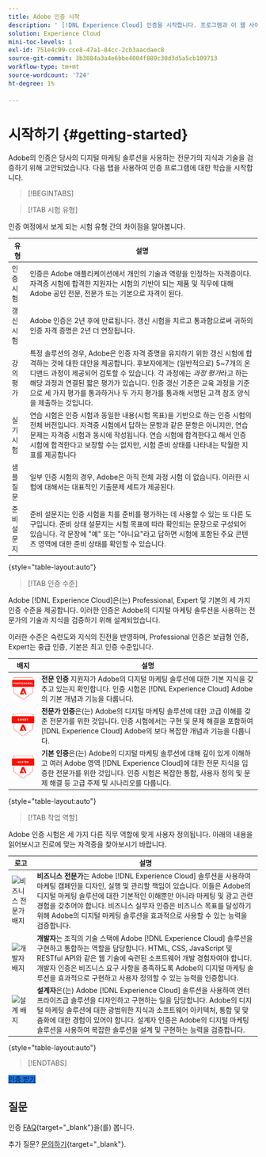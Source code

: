 ```yaml
---
title: Adobe 인증 시작
description: ' [!DNL Experience Cloud] 인증을 시작합니다. 프로그램과 이 웹 사이트에 대해 알아봅니다.'
solution: Experience Cloud
mini-toc-levels: 1
exl-id: 751e4c99-cce8-47a1-84cc-2cb3aacdaec8
source-git-commit: 3b3084a3a4e6bbe4004f889c30d3d5a5cb109713
workflow-type: tm+mt
source-wordcount: '724'
ht-degree: 1%

---
```


# 시작하기 {#getting-started}

Adobe의 인증은 당사의 디지털 마케팅 솔루션을 사용하는 전문가의 지식과 기술을 검증하기 위해 고안되었습니다. 다음 탭을 사용하여 인증 프로그램에 대한 학습을 시작합니다.

>[!BEGINTABS]

>[!TAB 시험 유형]

인증 여정에서 보게 되는 시험 유형 간의 차이점을 알아봅니다.

| 유형 | 설명 |
| ------- | ------- |
| 인증 시험 | 인증은 Adobe 애플리케이션에서 개인의 기술과 역량을 인정하는 자격증이다. 자격증 시험에 합격한 지원자는 시험의 기반이 되는 제품 및 직무에 대해 Adobe 공인 전문, 전문가 또는 기본으로 자격이 된다. |
| 갱신 시험 | Adobe 인증은 2년 후에 만료됩니다. 갱신 시험을 치르고 통과함으로써 귀하의 인증 자격 증명은 2년 더 연장됩니다. |
| 강의 평가 | 특정 솔루션의 경우, Adobe은 인증 자격 증명을 유지하기 위한 갱신 시험에 합격하는 것에 대한 대안을 제공합니다. 후보자에게는 (일반적으로) 5~7개의 온디맨드 과정이 제공되어 검토할 수 있습니다. 각 과정에는 _과정 평가_&#x200B;라고 하는 해당 과정과 연결된 짧은 평가가 있습니다. 인증 갱신 기준은 교육 과정을 기준으로 세 가지 평가를 통과하거나 두 가지 평가를 통과해 서명된 고객 참조 양식을 제출하는 것입니다. |
| 실기 시험 | 연습 시험은 인증 시험과 동일한 내용(시험 목표)을 기반으로 하는 인증 시험의 전체 버전입니다. 자격증 시험에서 답하는 문항과 같은 문항은 아니지만, 연습 문제는 자격증 시험과 동시에 작성됩니다. 연습 시험에 합격한다고 해서 인증 시험에 합격한다고 보장할 수는 없지만, 시험 준비 상태를 나타내는 탁월한 지표를 제공합니다 |
| 샘플 질문 | 일부 인증 시험의 경우, Adobe은 아직 전체 과정 시험 이 없습니다. 이러한 시험에 대해서는 대표적인 기출문제 세트가 제공된다. |
| 준비 설문지 | 준비 설문지는 인증 시험을 치를 준비를 평가하는 데 사용할 수 있는 또 다른 도구입니다. 준비 상태 설문지는 시험 목표에 따라 확인되는 문장으로 구성되어 있습니다. 각 문장에 &quot;예&quot; 또는 &quot;아니요&quot;라고 답하면 시험에 포함된 주요 콘텐츠 영역에 대한 준비 상태를 확인할 수 있습니다. |

{style="table-layout:auto"}

>[!TAB 인증 수준]

Adobe [!DNL Experience Cloud]은(는) Professional, Expert 및 기본의 세 가지 인증 수준을 제공합니다. 이러한 인증은 Adobe의 디지털 마케팅 솔루션을 사용하는 전문가의 기술과 지식을 검증하기 위해 설계되었습니다.

이러한 수준은 숙련도와 지식의 진전을 반영하며, Professional 인증은 보급형 인증, Expert는 중급 인증, 기본은 최고 인증 수준입니다.

| 배지 | 설명 |
| ------- | ------- |
| ![전문 배지](/help/certifications/assets/professional-badge-Xsmall.png) | **전문 인증** 지원자가 Adobe의 디지털 마케팅 솔루션에 대한 기본 지식을 갖추고 있는지 확인합니다. 인증 시험은 [!DNL Experience Cloud] Adobe의 기본 개념과 기능을 다룹니다. |
| ![전문가 배지](/help/certifications/assets/expert-badge-Xsmall.png) | **전문가 인증**&#x200B;은(는) Adobe의 디지털 마케팅 솔루션에 대한 고급 이해를 갖춘 전문가를 위한 것입니다. 인증 시험에서는 구현 및 문제 해결을 포함하여 [!DNL Experience Cloud] Adobe의 보다 복잡한 개념과 기능을 다룹니다. |
| ![기본 배지](/help/certifications/assets/master-badge-Xsmall.png) | **기본 인증**&#x200B;은(는) Adobe의 디지털 마케팅 솔루션에 대해 깊이 있게 이해하고 여러 Adobe 영역 [!DNL Experience Cloud]에 대한 전문 지식을 입증한 전문가를 위한 것입니다. 인증 시험은 복잡한 통합, 사용자 정의 및 문제 해결 등 고급 주제 및 시나리오를 다룹니다. |

{style="table-layout:auto"}

>[!TAB 작업 역할]

Adobe 인증 시험은 세 가지 다른 직무 역할에 맞게 사용자 정의됩니다. 아래의 내용을 읽어보시고 진로에 맞는 자격증을 찾아보시기 바랍니다.

| 로고 | 설명 |
| ------- | ------- |
| ![비즈니스 전문가 배지](/help/certifications/assets/business_practitioner_blk_small.png) | **비즈니스 전문가**&#x200B;는 Adobe [!DNL Experience Cloud] 솔루션을 사용하여 마케팅 캠페인을 디자인, 실행 및 관리할 책임이 있습니다. 이들은 Adobe의 디지털 마케팅 솔루션에 대한 기본적인 이해뿐만 아니라 마케팅 및 광고 관련 경험을 갖추어야 합니다. 비즈니스 실무자 인증은 비즈니스 목표를 달성하기 위해 Adobe의 디지털 마케팅 솔루션을 효과적으로 사용할 수 있는 능력을 검증합니다. |
| ![개발자 배지](/help/certifications/assets/developer_blk_small.png) | **개발자**&#x200B;는 조직의 기술 스택에 Adobe [!DNL Experience Cloud] 솔루션을 구현하고 통합하는 역할을 담당합니다. HTML, CSS, JavaScript 및 RESTful API와 같은 웹 기술에 숙련된 소프트웨어 개발 경험자여야 합니다. 개발자 인증은 비즈니스 요구 사항을 충족하도록 Adobe의 디지털 마케팅 솔루션을 효과적으로 구현하고 사용자 정의할 수 있는 능력을 인증합니다. |
| ![설계 배지](/help/certifications/assets/architect_blk_small.png) | **설계자**&#x200B;은(는) Adobe [!DNL Experience Cloud] 솔루션을 사용하여 엔터프라이즈급 솔루션을 디자인하고 구현하는 일을 담당합니다. Adobe의 디지털 마케팅 솔루션에 대한 광범위한 지식과 소프트웨어 아키텍처, 통합 및 맞춤화에 대한 경험이 있어야 합니다. 설계자 인증은 Adobe의 디지털 마케팅 솔루션을 사용하여 복잡한 솔루션을 설계 및 구현하는 능력을 검증합니다. |

{style="table-layout:auto"}

<!--

>[!TAB Certification journey]

The Certification Journey Guide is a comprehensive tool designed to provide you with all the information you need to prepare for a certification exam. The guide is divided into three main sections: Get Ready, Get Prepped, and Get Certified.

| Sections | Description |
| ------- | ------- |
|**Get Ready** | Intended to give an overview of the exam, including information about the intended audience, exam details, readiness self-assessment, exam objectives, and scope. This section helps you understand the exam and what you can expect when taking it. The readiness self-assessment is particularly helpful, as it allows you to determine your current level of knowledge and identify areas where you may need to focus your study efforts. |
| **Get Prepped** | Is where you can find training and resources to help you prepare for the exam. This section includes information about and links to study materials and training courses. |
| **Get Certified** | Offers valuable information on how to register for the certification exam, including details about the registration process and available payment methods. In addition, this section also provides a clear overview of the exam process. Look to this section for helpful resources, such as a link to the Adobe Certification Prep Portal for exams that offer practice tests, as well as links to register for certification exams. |

{style="table-layout:auto"}

-->

>[!ENDTABS]

<a href="https://experienceleague.adobe.com/docs/certification/certification/how-to-get-certified.html" target="_blank" class="spectrum-Button spectrum-Button--fill spectrum-Button--accent spectrum-Button--sizeM is-margin-bottom-big-big at-element-click-tracking" style="background-color:#1473E6">

<span class="spectrum-Button-label has-no-wrap">
   인증 받기
</span>
</a>

## 질문

인증 [FAQ](https://experienceleague.adobe.com/docs/certification/certification/faq.html){target="_blank"}을(를) 봅니다.

추가 질문? [문의하기](mailto:certif@adobe.com){target="_blank"}.

